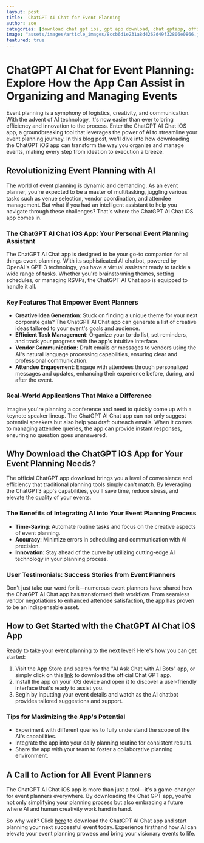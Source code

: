 ```yaml
---
layout: post
title:  ChatGPT AI Chat for Event Planning
author: zoe
categories: [download chat gpt ios, gpt app download, chat gptapp, official chat gpt app, chart gpt openai app, chart gpt app, chat gpt3 app]
image: "assets/images/article_images/8ccb6d1e231a8d4262d49f32806e0866.jpg"
featured: true
---
```


# ChatGPT AI Chat for Event Planning: Explore How the App Can Assist in Organizing and Managing Events

Event planning is a symphony of logistics, creativity, and communication. With the advent of AI technology, it's now easier than ever to bring efficiency and innovation to the process. Enter the ChatGPT AI Chat iOS app, a groundbreaking tool that leverages the power of AI to streamline your event planning journey. In this blog post, we'll dive into how downloading the ChatGPT iOS app can transform the way you organize and manage events, making every step from ideation to execution a breeze.

## Revolutionizing Event Planning with AI

The world of event planning is dynamic and demanding. As an event planner, you're expected to be a master of multitasking, juggling various tasks such as venue selection, vendor coordination, and attendee management. But what if you had an intelligent assistant to help you navigate through these challenges? That's where the ChatGPT AI Chat iOS app comes in.

### The ChatGPT AI Chat iOS App: Your Personal Event Planning Assistant

The ChatGPT AI Chat app is designed to be your go-to companion for all things event planning. With its sophisticated AI chatbot, powered by OpenAI's GPT-3 technology, you have a virtual assistant ready to tackle a wide range of tasks. Whether you're brainstorming themes, setting schedules, or managing RSVPs, the ChatGPT AI Chat app is equipped to handle it all.

### Key Features That Empower Event Planners

- **Creative Idea Generation**: Stuck on finding a unique theme for your next corporate gala? The ChatGPT AI Chat app can generate a list of creative ideas tailored to your event's goals and audience.
- **Efficient Task Management**: Organize your to-do list, set reminders, and track your progress with the app's intuitive interface.
- **Vendor Communication**: Draft emails or messages to vendors using the AI's natural language processing capabilities, ensuring clear and professional communication.
- **Attendee Engagement**: Engage with attendees through personalized messages and updates, enhancing their experience before, during, and after the event.

### Real-World Applications That Make a Difference

Imagine you're planning a conference and need to quickly come up with a keynote speaker lineup. The ChatGPT AI Chat app can not only suggest potential speakers but also help you draft outreach emails. When it comes to managing attendee queries, the app can provide instant responses, ensuring no question goes unanswered.

## Why Download the ChatGPT iOS App for Your Event Planning Needs?

The official ChatGPT app download brings you a level of convenience and efficiency that traditional planning tools simply can't match. By leveraging the ChatGPT3 app's capabilities, you'll save time, reduce stress, and elevate the quality of your events.

### The Benefits of Integrating AI into Your Event Planning Process

- **Time-Saving**: Automate routine tasks and focus on the creative aspects of event planning.
- **Accuracy**: Minimize errors in scheduling and communication with AI precision.
- **Innovation**: Stay ahead of the curve by utilizing cutting-edge AI technology in your planning process.

### User Testimonials: Success Stories from Event Planners

Don't just take our word for it—numerous event planners have shared how the ChatGPT AI Chat app has transformed their workflow. From seamless vendor negotiations to enhanced attendee satisfaction, the app has proven to be an indispensable asset.

## How to Get Started with the ChatGPT AI Chat iOS App

Ready to take your event planning to the next level? Here's how you can get started:

1. Visit the App Store and search for the "AI Ask Chat with AI Bots" app, or simply click on this [link](https://apps.apple.com/us/app/ai-ask-chat-with-ai-bots/id6472484891) to download the official Chat GPT app.
2. Install the app on your iOS device and open it to discover a user-friendly interface that's ready to assist you.
3. Begin by inputting your event details and watch as the AI chatbot provides tailored suggestions and support.

### Tips for Maximizing the App's Potential

- Experiment with different queries to fully understand the scope of the AI's capabilities.
- Integrate the app into your daily planning routine for consistent results.
- Share the app with your team to foster a collaborative planning environment.

## A Call to Action for All Event Planners

The ChatGPT AI Chat iOS app is more than just a tool—it's a game-changer for event planners everywhere. By downloading the Chat GPT app, you're not only simplifying your planning process but also embracing a future where AI and human creativity work hand in hand.

So why wait? Click [here](https://apps.apple.com/us/app/ai-ask-chat-with-ai-bots/id6472484891) to download the ChatGPT AI Chat app and start planning your next successful event today. Experience firsthand how AI can elevate your event planning prowess and bring your visionary events to life.
